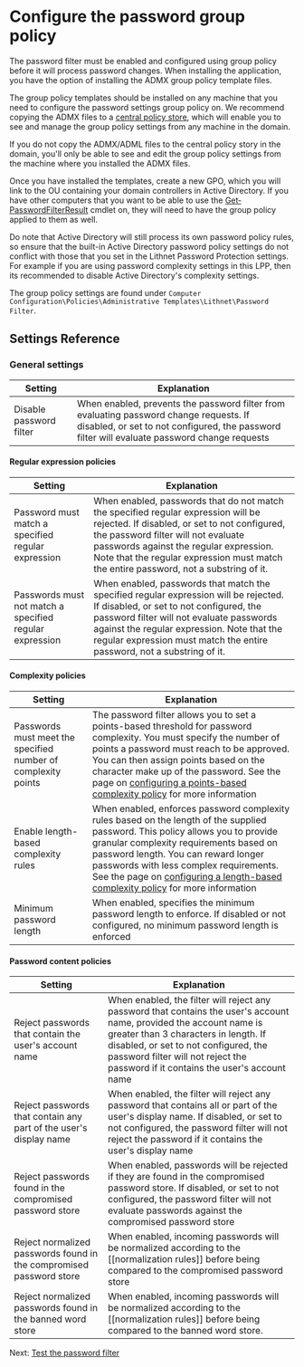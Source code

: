 # Configure the password group policy

The password filter must be enabled and configured using group policy before it will process password changes. When installing the application, you have the option of installing the ADMX group policy template files. 

The group policy templates should be installed on any machine that you need to configure the password settings group policy on. We recommend copying the ADMX files to a [central policy store](https://support.microsoft.com/en-au/help/3087759/how-to-create-and-manage-the-central-store-for-group-policy-administra), which will enable you to see and manage the group policy settings from any machine in the domain.

If you do not copy the ADMX/ADML files to the central policy story in the domain, you'll only be able to see and edit the group policy settings from the machine where you installed the ADMX files.

Once you have installed the templates, create a new GPO, which you will link to the OU containing your domain controllers in Active Directory. If you have other computers that you want to be able to use the [Get‐PasswordFilterResult](/documentation/powershell_reference/Get-PasswordFilterResult) cmdlet on, they will need to have the group policy applied to them as well.

Do note that Active Directory will still process its own password policy rules, so ensure that the built-in Active Directory password policy settings do not conflict with those that you set in the Lithnet Password Protection settings. For example if you are using password complexity settings in this LPP, then its recommended to disable Active Directory's complexity settings.

The group policy settings are found under `Computer Configuration\Policies\Administrative Templates\Lithnet\Password Filter`.

## Settings Reference
### General settings
| Setting | Explanation |
| --- | --- |
| Disable password filter | When enabled, prevents the password filter from evaluating password change requests. If disabled, or set to not configured, the password filter will evaluate password change requests |

#### Regular expression policies
| Setting | Explanation | 
| --- | --- |
| Password must match a specified regular expression | When enabled, passwords that do not match the specified regular expression will be rejected. If disabled, or set to not configured, the password filter will not evaluate passwords against the regular expression. Note that the regular expression must match the entire password, not a substring of it. |
| Passwords must not match a specified regular expression | When enabled, passwords that match the specified regular expression will be rejected. If disabled, or set to not configured, the password filter will not evaluate passwords against the regular expression. Note that the regular expression must match the entire password, not a substring of it. |

#### Complexity policies
| Setting | Explanation |
| --- | --- |
| Passwords must meet the specified number of complexity points | The password filter allows you to set a points-based threshold for password complexity. You must specify the number of points a password must reach to be approved. You can then assign points based on the character make up of the password. See the page on [configuring a points-based complexity policy](/documentation/Configuring-a-points-based-complexity-policy) for more information | 
| Enable length-based complexity rules | When enabled, enforces password complexity rules based on the length of the supplied password. This policy allows you to provide granular complexity requirements based on password length. You can reward longer passwords with less complex requirements. See the page on [configuring a length-based complexity policy](/documentation/Configuring-a-points-based-complexity-policy) for more information |
| Minimum password length | When enabled, specifies the minimum password length to enforce. If disabled or not configured, no minimum password length is enforced | 

#### Password content policies
| Setting | Explanation |
| --- | --- |
| Reject passwords that contain the user's account name | When enabled, the filter will reject any password that contains the user's account name, provided the account name is greater than 3 characters in length. If disabled, or set to not configured, the password filter will not reject the password if it contains the user's account name |
| Reject passwords that contain any part of the user's display name | When enabled, the filter will reject any password that contains all or part of the user's display name. If disabled, or set to not configured, the password filter will not reject the password if it contains the user's display name |
| Reject passwords found in the compromised password store | When enabled, passwords will be rejected if they are found in the compromised password store. If disabled, or set to not configured, the password filter will not evaluate passwords against the compromised password store |
| Reject normalized passwords found in the compromised password store | When enabled, incoming passwords will be normalized according to the [[normalization rules]] before being compared to the compromised password store | 
| Reject normalized passwords found in the banned word store | When enabled, incoming passwords will be normalized according to the [[normalization rules]] before being compared to the banned word store. |

Next: [Test the password filter](Testing-the-password-filter)